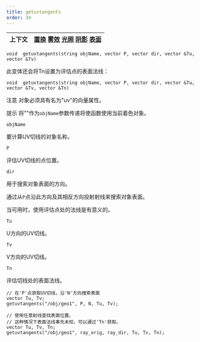 ```yaml
---
title: getuvtangents
order: 34
---
```


| 上下文 | [置换](../contexts/displace.html)  [雾效](../contexts/fog.html)  [光照](../contexts/light.html)  [阴影](../contexts/shadow.html)  [表面](../contexts/surface.html) |
| --- | --- |

`void  getuvtangents(string objName, vector P, vector dir, vector &Tu, vector &Tv)`

此变体还会将Tn设置为评估点的表面法线：

`void  getuvtangents(string objName, vector P, vector dir, vector &Tu, vector &Tv, vector &Tn)`

注意
对象必须具有名为"uv"的向量属性。

提示
将""作为`objName`参数传递将使函数使用当前着色对象。

`objName`

要计算UV切线的对象名称。

`P`

评估UV切线的点位置。

`dir`

用于搜索对象表面的方向。

通过从`P`点沿此方向及其相反方向投射射线来搜索对象表面。

当可用时，使用评估点处的法线是有意义的。

`Tu`

U方向的UV切线。

`Tv`

V方向的UV切线。

`Tn`

评估切线处的表面法线。

```vex
// 在'P'点获取UV切线，沿'N'方向搜索表面
vector Tu, Tv;
getuvtangents("/obj/geo1", P, N, Tu, Tv);

```

```vex
// 使用任意射线查找表面位置。
// 这种情况下表面法线事先未知，可以通过'Tn'获取。
vector Tu, Tv, Tn;
getuvtangents("/obj/geo1", ray_orig, ray_dir, Tu, Tv, Tn);

```
